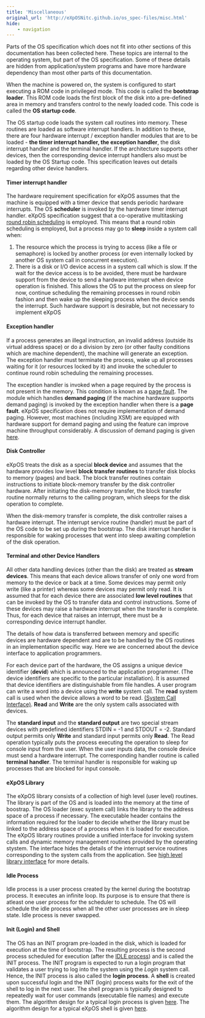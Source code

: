 ```yaml
---
title: 'Miscellaneous'
original_url: 'http://eXpOSNitc.github.io/os_spec-files/misc.html'
hide: 
    - navigation
---
```


Parts of the OS specification which does not fit into other sections of this documentation has been collected here. These topics are internal to the operating system, but part of the OS specification. Some of these details are hidden from application/system programs and have more hardware dependency than most other parts of this documentation.

When the machine is powered on, the system is configured to start executing a ROM code in privileged mode. This code is called the **bootstrap loader**. This ROM code loads the first block of the disk into a pre-defined area in memory and transfers control to the newly loaded code. This code is called the **OS startup code**.

The OS startup code loads the system call routines into memory. These routines are loaded as software interrupt handlers. In addition to these, there are four hardware interrupt / exception handler modules that are to be loaded - **the timer interrupt handler, the exception handler**, the disk interrupt handler and the terminal handler. If the architecture supports other devices, then the corresponding device interrupt handlers also must be loaded by the OS Startup code. This specification leaves out details regarding other device handlers.

#### Timer interrupt handler

The hardware requirement specification for eXpOS assumes that the machine is equipped with a timer device that sends periodic hardware interrupts. The OS **scheduler** is invoked by the hardware timer interrupt handler. eXpOS specification suggest that a co-operative multitasking [round robin scheduling](http://en.wikipedia.org/wiki/Round-robin_scheduling) is employed. This means that a round robin scheduling is employed, but a process may go to **sleep** inside a system call when:


1. The resource which the process is trying to access (like a file or semaphore) is locked by another process (or even internally locked by another OS system call in concurrent execution).
2. There is a disk or I/O device access in a system call which is slow. If the wait for the device access is to be avoided, there must be hardware support from the device to send a hardware interrupt when device operation is finished. This allows the OS to put the process on sleep for now, continue scheduling the remaining processes in round robin fashion and then wake up the sleeping process when the device sends the interrupt. Such hardware support is desirable, but not necessary to implement eXpOS


#### Exception handler

If a process generates an illegal instruction, an invalid address (outside its virtual address space) or do a division by zero (or other faulty conditions which are machine dependent), the machine will generate an exception. The exception handler must terminate the process, wake up all processes waiting for it (or resources locked by it) and invoke the scheduler to continue round robin scheduling the remaining processes.


The exception handler is invoked when a page required by the process is not present in the memory. This condition is known as a [page fault](http://en.wikipedia.org/wiki/Page_fault). The module which handles **demand paging** (if the machine hardware supports demand paging) is invoked by the exception handler when there is a **page fault**. eXpOS specification does not require implementation of demand paging. However, most machines (including XSM) are equipped with hardware support for demand paging and using the feature can improve machine throughput considerably. A discussion of demand paging is given [here](http://en.wikipedia.org/wiki/Demand_paging).


#### Disk Controller

eXpOS treats the disk as a special **block device** and assumes that the hardware provides low level **block transfer routines** to transfer disk blocks to memory (pages) and back. The block transfer routines contain instructions to initiate block-memory transfer by the disk controller hardware. After initiating the disk-memory transfer, the block transfer routine normally returns to the calling program, which sleeps for the disk operation to complete. 


When the disk-memory transfer is complete, the disk controller raises a hardware interrupt. The interrupt service routine (handler) must be part of the OS code to be set up during the bootstrap. The disk interrupt handler is responsible for waking processes that went into sleep awaiting completion of the disk operation. 


#### Terminal and other Device Handlers

All other data handling devices (other than the disk) are treated as **stream devices**. This means that each device allows transfer of only one word from memory to the device or back at a time. Some devices may permit only write (like a printer) whereas some devices may permit only read. It is assumed that for each device there are associated **low level routines** that can be invoked by the OS to transfer data and control instructions. Some of these devices may raise a hardware interrupt when the transfer is complete. Thus, for each device that raises an interrupt, there must be a corresponding device interrupt handler. 


The details of how data is transferred between memory and specific devices are hardware dependent and are to be handled by the OS routines in an implementation specific way. Here we are concerned about the device interface to application programmers. 


For each device part of the hardware, the OS assigns a unique device identifier (**devid**) which is announced to the application programmer. (The device identifiers are specific to the particular installation). It is assumed that device identifiers are distinguishable from file handles. A user program can write a word into a device using the **write** system call. The **read** system call is used when the device allows a word to be read. [(System Call Interface)](systemcallinterface.md). **Read** and **Write** are the only system calls associated with devices. 


 
 The **standard input** and the **standard output** are two special stream devices with predefined identifiers STDIN = -1 and STDOUT = -2. Standard output permits only **Write** and standard input permits only **Read**. The Read operation typically puts the process executing the operation to sleep for console input from the user. When the user inputs data, the console device must send a hardware interrupt. The corresponding handler routine is called **terminal handler**. The terminal handler is responsible for waking up processes that are blocked for input console. 


#### eXpOS Library

The eXpOS library consists of a collection of high level (user level) routines. The library is part of the OS and is loaded into the memory at the time of boostrap. The OS loader (exec system call) links the library to the address space of a process if necessary. The executable header contains the information required for the loader to decide whether the library must be linked to the address space of a process when it is loaded for execution. The eXpOS library routines provide a unified interface for invoking system calls and dynamic memory management routines provided by the operating stystem. The interface hides the details of the interrupt service routines corresponding to the system calls from the application. See [high level library interface](dynamicmemoryroutines.md) for more details.


#### Idle Process

Idle process is a user process created by the kernel during the bootstrap process. It executes an infinite loop. Its purpose is to ensure that there is atleast one user process for the scheduler to schedule. The OS will schedule the idle process when all the other user processes are in sleep state. Idle process is never swapped.



#### Init (Login) and Shell

The OS has an INIT program pre-loaded in the disk, which is loaded for execution at the time of bootstrap. The resulting process is the second process scheduled for execution (after the [IDLE process](../os-design/misc.md#idle-process)) and is called the INIT process. The INIT program is expected to run a login program that validates a user trying to log into the system using the *Login* system call. Hence, the INIT process is also called the **login process**. A **shell** is created upon successful login and the INIT (login) process waits for the exit of the shell to log in the next user. The shell program is typically designed to repeatedly wait for user commands (executable file names) and execute them. The algorithm design for a typical login process is given [here](../os-design/misc.md#initlogin-process). The algorithm design for a typical eXpOS shell is given [here](../os-design/misc.md#shell-process).